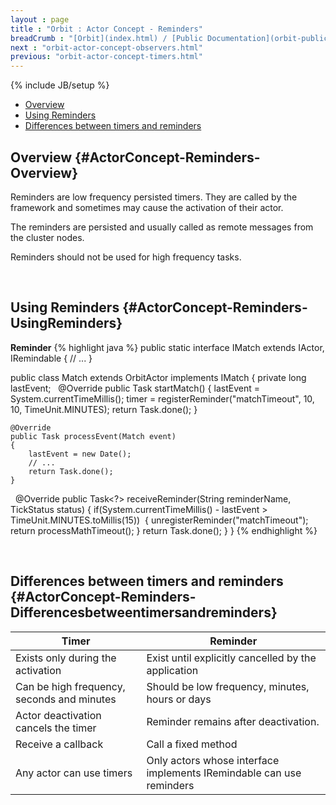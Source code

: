 ```yaml
---
layout : page
title : "Orbit : Actor Concept - Reminders"
breadCrumb : "[Orbit](index.html) / [Public Documentation](orbit-public-documentation.html) / [Actors](orbit-actors.html) / [Actor Concepts](orbit-actor-concepts.html)"
next : "orbit-actor-concept-observers.html"
previous: "orbit-actor-concept-timers.html"
---
```

{% include JB/setup %}



-  [Overview](#ActorConcept-Reminders-Overview)
-  [Using Reminders](#ActorConcept-Reminders-UsingReminders)
-  [Differences between timers and reminders](#ActorConcept-Reminders-Differencesbetweentimersandreminders)



Overview {#ActorConcept-Reminders-Overview}
----------


Reminders are low frequency persisted timers. They are called by the framework and sometimes may cause the activation of their actor.


The reminders are persisted and usually called as remote messages from the cluster nodes.


Reminders should not be used for high frequency tasks. 


 


Using Reminders {#ActorConcept-Reminders-UsingReminders}
----------

**Reminder** 
{% highlight java %}
public static interface IMatch extends IActor, IRemindable
{
	// ...
}

public class Match extends OrbitActor implements IMatch {
	private long lastEvent;
 
	@Override
	public Task startMatch()
	{
		lastEvent = System.currentTimeMillis();
	    timer = registerReminder("matchTimeout", 10, 10, TimeUnit.MINUTES);
	    return Task.done();
	}
 
	@Override
	public Task processEvent(Match event)
	{
	    lastEvent = new Date();
		// ...
	    return Task.done();
	}
 
	@Override
	public Task<?> receiveReminder(String reminderName, TickStatus status)
	{
		if(System.currentTimeMillis() - lastEvent > TimeUnit.MINUTES.toMillis(15)) 
		{
			unregisterReminder("matchTimeout");
			return processMathTimeout();
		}
    	return Task.done();
	}
}
{% endhighlight %}

 


Differences between timers and reminders {#ActorConcept-Reminders-Differencesbetweentimersandreminders}
----------


| Timer | Reminder |
|-------|----------|
| Exists only during the activation | Exist until explicitly cancelled by the application |
| Can be high frequency, seconds and minutes | Should be low frequency, minutes, hours or days |
| Actor deactivation cancels the timer | Reminder remains after deactivation. |
| Receive a callback | Call a fixed method |
| Any actor can use timers | Only actors whose interface implements IRemindable can use reminders |

